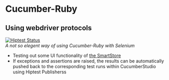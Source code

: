 # Cucumber-Ruby
## Using webdriver protocols 
[![Hiptest Status](https://studio.cucumber.io/badges/folder/1344442)](https://studio.cucumber.io/projects/183950/test-plan/folders/1344442)
<br>
*A not so elegent way of using Cucumber-Ruby with Selenium*
<br>
* Testing out some UI functionality of [the SmartStore](https://community.smartbear.com/t5/TestComplete-Community/ct-p/TestComplete_forum)
* If exceptions and assertions are raised, the results can be automatically pushed back to the corresponding test runs within CucumberStudio using Hiptest Publisherss

